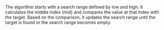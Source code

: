 The algorithm starts with a search range defined by low and high. It calculates the middle index (mid) and compares the value at that index with the target. Based on the comparison, it updates the search range until the target is found or the search range becomes empty.
